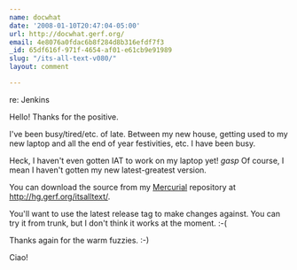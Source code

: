 ```yaml
---
name: docwhat
date: '2008-01-10T20:47:04-05:00'
url: http://docwhat.gerf.org/
email: 4e8076a0fdac6b8f284d8b316efdf7f3
_id: 65df616f-971f-4654-af01-e61cb9e91989
slug: "/its-all-text-v080/"
layout: comment

---
```


re: Jenkins

Hello!  Thanks for the positive.

I've been busy/tired/etc. of late.  Between my new house, getting used to my new laptop  and all the end of year festivities, etc. I have been busy.

Heck, I haven't even gotten IAT to work on my laptop yet! *gasp*  Of course, I mean I haven't gotten my new latest-greatest version.

You can download the source from my <a href="http://www.selenic.com/mercurial/" rel="nofollow">Mercurial</a> repository at <a href="http://hg.gerf.org/itsalltext/" rel="nofollow">http://hg.gerf.org/itsalltext/</a>.

You'll want to use the latest release tag to make changes against.  You can try it from trunk, but I don't think it works at the moment. :-(

Thanks again for the warm fuzzies. :-)

Ciao!
